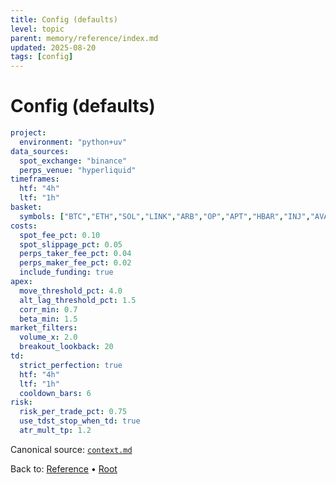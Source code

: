```yaml
---
title: Config (defaults)
level: topic
parent: memory/reference/index.md
updated: 2025-08-20
tags: [config]
---
```


# Config (defaults)

```yaml
project:
  environment: "python+uv"
data_sources:
  spot_exchange: "binance"
  perps_venue: "hyperliquid"
timeframes:
  htf: "4h"
  ltf: "1h"
basket:
  symbols: ["BTC","ETH","SOL","LINK","ARB","OP","APT","HBAR","INJ","AVAX","MATIC","XRP","LTC","DOGE","SUI","SEI","TIA"]
costs:
  spot_fee_pct: 0.10
  spot_slippage_pct: 0.05
  perps_taker_fee_pct: 0.04
  perps_maker_fee_pct: 0.02
  include_funding: true
apex:
  move_threshold_pct: 4.0
  alt_lag_threshold_pct: 1.5
  corr_min: 0.7
  beta_min: 1.5
market_filters:
  volume_x: 2.0
  breakout_lookback: 20
td:
  strict_perfection: true
  htf: "4h"
  ltf: "1h"
  cooldown_bars: 6
risk:
  risk_per_trade_pct: 0.75
  use_tdst_stop_when_td: true
  atr_mult_tp: 1.2
```

Canonical source: [`context.md`](../context.md)

Back to: [Reference](./reference/index.md) • [Root](./memory.md)

